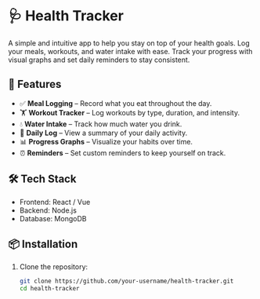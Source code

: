 # 🩺 Health Tracker

A simple and intuitive app to help you stay on top of your health goals. Log your meals, workouts, and water intake with ease. Track your progress with visual graphs and set daily reminders to stay consistent.

## 🚀 Features

- ✅ **Meal Logging** – Record what you eat throughout the day.
- 🏋️ **Workout Tracker** – Log workouts by type, duration, and intensity.
- 💧 **Water Intake** – Track how much water you drink.
- 📅 **Daily Log** – View a summary of your daily activity.
- 📊 **Progress Graphs** – Visualize your habits over time.
- ⏰ **Reminders** – Set custom reminders to keep yourself on track.


## 🛠️ Tech Stack

- Frontend: React / Vue
- Backend: Node.js
- Database: MongoDB

## 📦 Installation

1. Clone the repository:

   ```bash
   git clone https://github.com/your-username/health-tracker.git
   cd health-tracker
